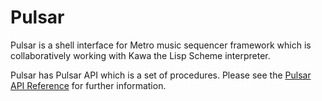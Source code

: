 Pulsar
==================

Pulsar is a shell interface for Metro music sequencer framework which is
collaboratively working with Kawa the Lisp Scheme interpreter.

Pulsar has Pulsar API which is a set of procedures.
Please see the [Pulsar API Reference](readme-api.md) for further information.








